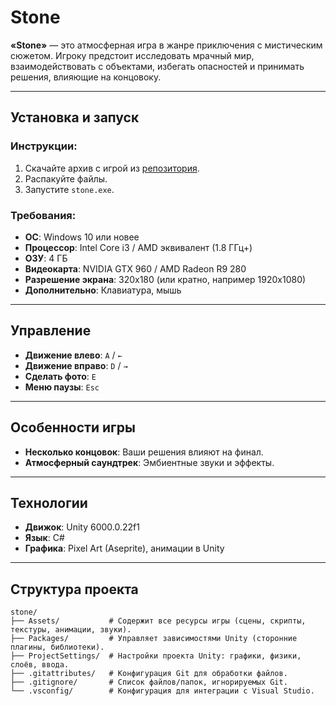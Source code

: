 # Stone

**«Stone»** — это атмосферная игра в жанре приключения с мистическим сюжетом. Игроку предстоит исследовать мрачный мир, взаимодействовать с объектами, избегать опасностей и принимать решения, влияющие на концовоку.

---

## Установка и запуск

### Инструкции:
1. Скачайте архив с игрой из [репозитория](https://github.com/K4rthus/Stone-build).
2. Распакуйте файлы.
3. Запустите `stone.exe`.

### Требования:
- **ОС**: Windows 10 или новее
- **Процессор**: Intel Core i3 / AMD эквивалент (1.8 ГГц+)
- **ОЗУ**: 4 ГБ
- **Видеокарта**: NVIDIA GTX 960 / AMD Radeon R9 280
- **Разрешение экрана**: 320x180 (или кратно, например 1920x1080)
- **Дополнительно**: Клавиатура, мышь

---

## Управление
- **Движение влево**: `A` / `←`
- **Движение вправо**: `D` / `→`
- **Сделать фото**: `E`
- **Меню паузы**: `Esc`

---

## Особенности игры
- **Несколько концовок**: Ваши решения влияют на финал.
- **Атмосферный саундтрек**: Эмбиентные звуки и эффекты.

---

## Технологии
- **Движок**: Unity 6000.0.22f1
- **Язык**: C#
- **Графика**: Pixel Art (Aseprite), анимации в Unity

---

## Структура проекта
```plaintext
stone/
├── Assets/           # Содержит все ресурсы игры (сцены, скрипты, текстуры, анимации, звуки).
├── Packages/         # Управляет зависимостями Unity (сторонние плагины, библиотеки).
├── ProjectSettings/  # Настройки проекта Unity: графики, физики, слоёв, ввода.
├── .gitattributes/   # Конфигурация Git для обработки файлов.
├── .gitignore/       # Список файлов/папок, игнорируемых Git.
└── .vsconfig/        # Конфигурация для интеграции с Visual Studio.
